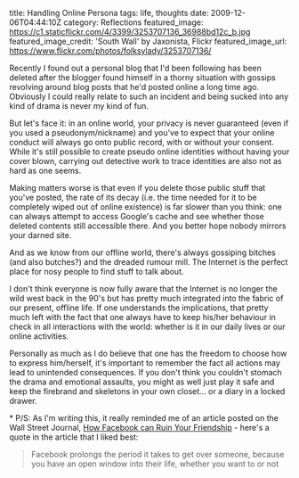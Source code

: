title: Handling Online Persona
tags: life, thoughts
date: 2009-12-06T04:44:10Z
category: Reflections
featured_image: https://c1.staticflickr.com/4/3399/3253707136_36988bd12c_b.jpg
featured_image_credit: 'South Wall' by Jaxonista, Flickr
featured_image_url: https://www.flickr.com/photos/folksylady/3253707136/

Recently I found out a personal blog that I'd been following has been deleted after the blogger found himself in a thorny situation with gossips revolving around blog posts that he'd posted online a long time ago. Obviously I could really relate to such an incident and being sucked into any kind of drama is never my kind of fun.

But let's face it: in an online world, your privacy is never guaranteed (even if you used a pseudonym/nickname) and you've to expect that your online conduct will always go onto public record, with or without your consent. While it's still possible to create pseudo online identities without having your cover blown, carrying out detective work to trace identities are also not as hard as one seems.

Making matters worse is that even if you delete those public stuff that you've posted, the rate of its decay (i.e. the time needed for it to be completely wiped out of online existence) is far slower than you think: one can always attempt to access Google's cache and see whether those deleted contents still accessible there. And you better hope nobody mirrors your darned site.

And as we know from our offline world, there's always gossiping bitches (and also butches?) and the dreaded rumour mill. The Internet is the perfect place for nosy people to find stuff to talk about.

I don't think everyone is now fully aware that the Internet is no longer the wild west back in the 90's but has pretty much integrated into the fabric of our present, offline life. If one understands the implications, that pretty much left with the fact that one always have to keep his/her behaviour in check in all interactions with the world: whether is it in our daily lives or our online activities.

Personally as much as I do believe that one has the freedom to choose how to express him/herself, it's important to remember the fact all actions may lead to unintended consequences. If you don't think you couldn't stomach the drama and emotional assaults, you might as well just play it safe and keep the firebrand and skeletons in your own closet… or a diary in a locked drawer.

\* P/S: As I'm writing this, it really reminded me of an article posted on the Wall Street Journal, [How Facebook can Ruin Your Friendship][friendship] - here's a quote in the article that I liked best:

> Facebook prolongs the period it takes to get over someone, because you have an open window into their life, whether you want to or not

[friendship]: http://online.wsj.com/public/article/SB10001424052970204660604574370450465849142.html
